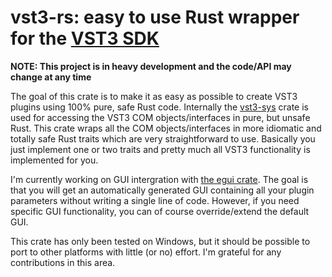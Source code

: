 # vst3-rs: easy to use Rust wrapper for the [VST3 SDK](https://github.com/steinbergmedia/vst3sdk)

**NOTE: This project is in heavy development and the code/API may change at any time**

The goal of this crate is to make it as easy as possible to create VST3 plugins using 100% pure, safe Rust code.
Internally the [vst3-sys](https://github.com/RustAudio/vst3-sys) crate is used for accessing the VST3 COM objects/interfaces in
pure, but unsafe Rust. This crate wraps all the COM objects/interfaces in more idiomatic and totally safe Rust traits which are very
straightforward to use. Basically you just implement one or two traits and pretty much all VST3 functionality is implemented for you.

I'm currently working on GUI intergration with [the egui crate](https://github.com/emilk/egui). The goal is that you will
get an automatically generated GUI containing all your plugin parameters without writing a single line of code. However, 
if you need specific GUI functionality, you can of course override/extend the default GUI.

This crate has only been tested on Windows, but it should be possible to port to other platforms with little (or no) effort.
I'm grateful for any contributions in this area.
